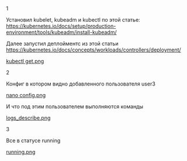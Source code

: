 1

Установил kubelet, kubeadm и kubectl по этой статье: https://kubernetes.io/docs/setup/production-environment/tools/kubeadm/install-kubeadm/

Далее запустил деплойментс из этой статьи https://kubernetes.io/docs/concepts/workloads/controllers/deployment/

[kubectl get.png](https://github.com/loshkarevev/Homeworks/blob/main/12-kubernetes-02-commands/kubectl%20get.png)

2

Конфиг в котором видно добавленного пользователя user3

[nano config.png](https://github.com/loshkarevev/Homeworks/blob/main/12-kubernetes-02-commands/nano%20config.png)

И что под этим пользователем выполняются команды

[logs_describe.png](https://github.com/loshkarevev/Homeworks/blob/main/12-kubernetes-02-commands/logs_describe.png)

3

Все в статусе running

[running.png](https://github.com/loshkarevev/Homeworks/blob/main/12-kubernetes-02-commands/running.png)
